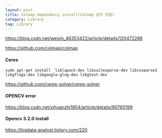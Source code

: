 ```yaml
---
layout: post
title: Colmap dependency install(Colmap 설치 방법)
category: Library
tag: Library
---
```


https://blog.csdn.net/weixin_46353422/article/details/120472288

https://github.com/colmap/colmap


#### Ceres

```
sudo apt-get install  liblapack-dev libsuitesparse-dev libcxsparse3 libgflags-dev libgoogle-glog-dev libgtest-dev
```

https://github.com/ceres-solver/ceres-solver

#### OPENCV error

https://blog.csdn.net/xihuanzhi1854/article/details/90765199

#### Opencv 3.2.0 install

https://bigdata-analyst.tistory.com/220
